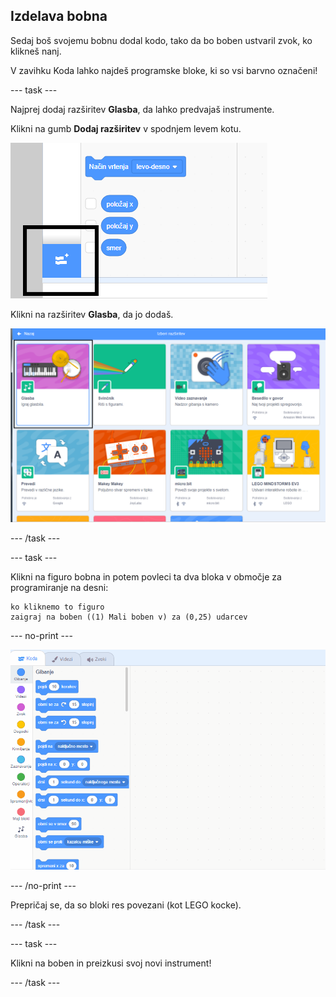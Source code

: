 ## Izdelava bobna

Sedaj boš svojemu bobnu dodal kodo, tako da bo boben ustvaril zvok, ko klikneš nanj.

V zavihku Koda lahko najdeš programske bloke, ki so vsi barvno označeni!

--- task ---

Najprej dodaj razširitev **Glasba**, da lahko predvajaš instrumente.

Klikni na gumb **Dodaj razširitev** v spodnjem levem kotu.

![označen je gumb za razširitev](images/add-extension-annotated.png)

Klikni na razširitev **Glasba**, da jo dodaš.

![označena je zvočna razširitev](images/click-music-annotated.png)

--- /task ---

--- task ---

Klikni na figuro bobna in potem povleci ta dva bloka v območje za programiranje na desni:

```blocks3
ko kliknemo to figuro
zaigraj na boben ((1) Mali boben v) za (0,25) udarcev
```

--- no-print ---

![posnetek zaslona](images/connect-block.gif)

--- /no-print ---

Prepričaj se, da so bloki res povezani (kot LEGO kocke).

--- /task ---

--- task ---

Klikni na boben in preizkusi svoj novi instrument!

--- /task ---